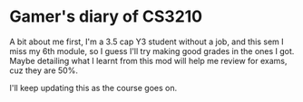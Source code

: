 # Gamer's diary of CS3210
A bit about me first, I'm a 3.5 cap Y3 student without a job, and this sem I miss my 6th module, so I guess I'll try making good grades in the ones I got.
Maybe detailing what I learnt from this mod will help me review for exams, cuz they are 50%.

I'll keep updating this as the course goes on.
